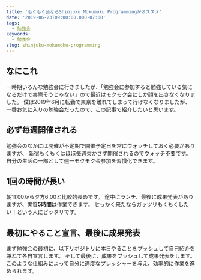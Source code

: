 ```yaml
---
title: 'もくもく会ならShinjuku Mokumoku Programmingがオススメ'
date: '2019-06-23T09:00:00.000-07:00'
tags:
  - 勉強会
keywords:
  - 勉強会
slug: shinjuku-mokumoku-programming
---
```


## なにこれ

一時期いろんな勉強会に行きましたが、「勉強会に参加すると勉強している気になるだけで実際そうじゃない」ので最近はモクモク会にしか顔を出さなくなりました。
僕は2019年6月に転勤で東京を離れてしまって行けなくなりましたが、一番お気に入りの勉強会だったので、この記事で紹介したいと思います。

## 必ず毎週開催される

勉強会のなかには開催が不定期で開催予定日を常にウォッチしておく必要がありますが、
新宿もくもくはほぼ毎週欠かさず開催されるのでウォッチ不要です。
自分の生活の一部として週一モクモク会参加を習慣化できます。


## 1回の時間が長い

朝11:00から夕方6:00と比較的長めです。
途中にランチ、最後に成果発表がありますが、実質**5時間**は作業できます。
せっかく来たならガッツリもくもくしたい！という人にピッタリです。

## 最初にやること宣言、最後に成果発表

まず勉強会の最初に、以下リポジトリに本日やることをプッシュして自己紹介を兼ねて各自宣言します。
そして最後に、成果をプッシュして成果発表をします。
このような仕組みによって自分に適度なプレッシャーを与え、効率的に作業を進められます。